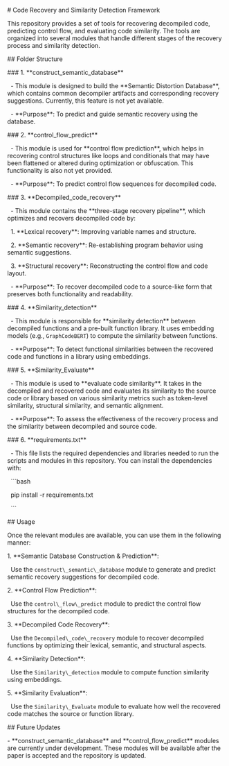 \# Code Recovery and Similarity Detection Framework



This repository provides a set of tools for recovering decompiled code, predicting control flow, and evaluating code similarity. The tools are organized into several modules that handle different stages of the recovery process and similarity detection.



\## Folder Structure



\### 1. \*\*construct\_semantic\_database\*\*

&nbsp;  - This module is designed to build the \*\*Semantic Distortion Database\*\*, which contains common decompiler artifacts and corresponding recovery suggestions. Currently, this feature is not yet available.

&nbsp;  - \*\*Purpose\*\*: To predict and guide semantic recovery using the database.



\### 2. \*\*control\_flow\_predict\*\*

&nbsp;  - This module is used for \*\*control flow prediction\*\*, which helps in recovering control structures like loops and conditionals that may have been flattened or altered during optimization or obfuscation. This functionality is also not yet provided.

&nbsp;  - \*\*Purpose\*\*: To predict control flow sequences for decompiled code.



\### 3. \*\*Decompiled\_code\_recovery\*\*

&nbsp;  - This module contains the \*\*three-stage recovery pipeline\*\*, which optimizes and recovers decompiled code by:

&nbsp;    1. \*\*Lexical recovery\*\*: Improving variable names and structure.

&nbsp;    2. \*\*Semantic recovery\*\*: Re-establishing program behavior using semantic suggestions.

&nbsp;    3. \*\*Structural recovery\*\*: Reconstructing the control flow and code layout.

&nbsp;  - \*\*Purpose\*\*: To recover decompiled code to a source-like form that preserves both functionality and readability.



\### 4. \*\*Similarity\_detection\*\*

&nbsp;  - This module is responsible for \*\*similarity detection\*\* between decompiled functions and a pre-built function library. It uses embedding models (e.g., `GraphCodeBERT`) to compute the similarity between functions.

&nbsp;  - \*\*Purpose\*\*: To detect functional similarities between the recovered code and functions in a library using embeddings.



\### 5. \*\*Similarity\_Evaluate\*\*

&nbsp;  - This module is used to \*\*evaluate code similarity\*\*. It takes in the decompiled and recovered code and evaluates its similarity to the source code or library based on various similarity metrics such as token-level similarity, structural similarity, and semantic alignment.

&nbsp;  - \*\*Purpose\*\*: To assess the effectiveness of the recovery process and the similarity between decompiled and source code.



\### 6. \*\*requirements.txt\*\*

&nbsp;  - This file lists the required dependencies and libraries needed to run the scripts and modules in this repository. You can install the dependencies with:

&nbsp;    ```bash

&nbsp;    pip install -r requirements.txt

&nbsp;    ```



\## Usage



Once the relevant modules are available, you can use them in the following manner:



1\. \*\*Semantic Database Construction \& Prediction\*\*:  

&nbsp;  Use the `construct\_semantic\_database` module to generate and predict semantic recovery suggestions for decompiled code.



2\. \*\*Control Flow Prediction\*\*:  

&nbsp;  Use the `control\_flow\_predict` module to predict the control flow structures for the decompiled code.



3\. \*\*Decompiled Code Recovery\*\*:  

&nbsp;  Use the `Decompiled\_code\_recovery` module to recover decompiled functions by optimizing their lexical, semantic, and structural aspects.



4\. \*\*Similarity Detection\*\*:  

&nbsp;  Use the `Similarity\_detection` module to compute function similarity using embeddings.



5\. \*\*Similarity Evaluation\*\*:  

&nbsp;  Use the `Similarity\_Evaluate` module to evaluate how well the recovered code matches the source or function library.



\## Future Updates



\- \*\*construct\_semantic\_database\*\* and \*\*control\_flow\_predict\*\* modules are currently under development. These modules will be available after the paper is accepted and the repository is updated.





